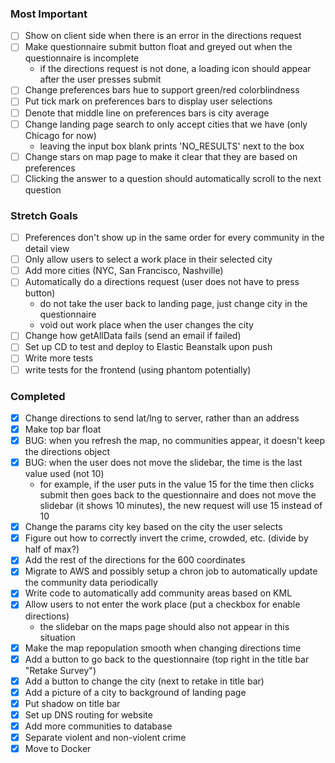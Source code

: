 ### Most Important
- [ ] Show on client side when there is an error in the directions request
- [ ] Make questionnaire submit button float and greyed out when the questionnaire is incomplete
  - if the directions request is not done, a loading icon should appear after the user presses submit
- [ ] Change preferences bars hue to support green/red colorblindness
- [ ] Put tick mark on preferences bars to display user selections
- [ ] Denote that middle line on preferences bars is city average
- [ ] Change landing page search to only accept cities that we have (only Chicago for now)
  - leaving the input box blank prints 'NO_RESULTS' next to the box
- [ ] Change stars on map page to make it clear that they are based on preferences
- [ ] Clicking the answer to a question should automatically scroll to the next question

### Stretch Goals
- [ ] Preferences don't show up in the same order for every community in the detail view
- [ ] Only allow users to select a work place in their selected city
- [ ] Add more cities (NYC, San Francisco, Nashville)
- [ ] Automatically do a directions request (user does not have to press button)
  - do not take the user back to landing page, just change city in the questionnaire
  - void out work place when the user changes the city
- [ ] Change how getAllData fails (send an email if failed)
- [ ] Set up CD to test and deploy to Elastic Beanstalk upon push
- [ ] Write more tests
- [ ] write tests for the frontend (using phantom potentially)

### Completed
- [x] Change directions to send lat/lng to server, rather than an address
- [x] Make top bar float
- [x] BUG: when you refresh the map, no communities appear, it doesn't keep the directions object
- [x] BUG: when the user does not move the slidebar, the time is the last value used (not 10)
  - for example, if the user puts in the value 15 for the time then clicks submit then goes back to the questionnaire
  and does not move the slidebar (it shows 10 minutes), the new request will use 15 instead of 10
- [x] Change the params city key based on the city the user selects
- [x] Figure out how to correctly invert the crime, crowded, etc. (divide by half of max?)
- [x] Add the rest of the directions for the 600 coordinates
- [x] Migrate to AWS and possibly setup a chron job to automatically update the community data periodically
- [x] Write code to automatically add community areas based on KML
- [x] Allow users to not enter the work place (put a checkbox for enable directions)
  - the slidebar on the maps page should also not appear in this situation
- [x] Make the map repopulation smooth when changing directions time
- [x] Add a button to go back to the questionnaire (top right in the title bar "Retake Survey")
- [x] Add a button to change the city (next to retake in title bar)
- [x] Add a picture of a city to background of landing page
- [x] Put shadow on title bar
- [x] Set up DNS routing for website
- [x] Add more communities to database
- [x] Separate violent and non-violent crime
- [x] Move to Docker
